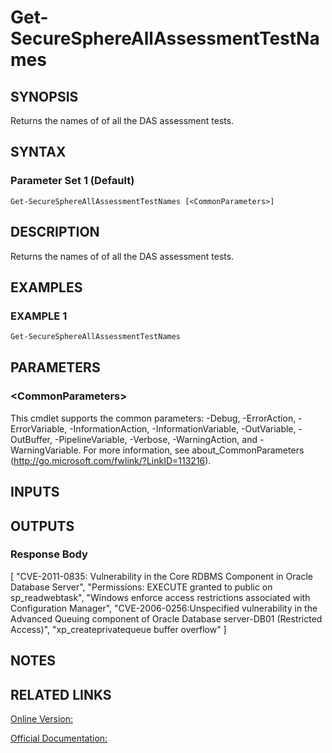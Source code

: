 ﻿# Get-SecureSphereAllAssessmentTestNames

## SYNOPSIS
Returns the names of of all the DAS assessment tests.

## SYNTAX

### Parameter Set 1 (Default)
```
Get-SecureSphereAllAssessmentTestNames [<CommonParameters>]
```

## DESCRIPTION
Returns the names of of all the DAS assessment tests.

## EXAMPLES

### EXAMPLE 1

```powershell
Get-SecureSphereAllAssessmentTestNames
```

## PARAMETERS

### \<CommonParameters\>
This cmdlet supports the common parameters: -Debug, -ErrorAction, -ErrorVariable, -InformationAction, -InformationVariable, -OutVariable, -OutBuffer, -PipelineVariable, -Verbose, -WarningAction, and -WarningVariable. For more information, see about_CommonParameters (http://go.microsoft.com/fwlink/?LinkID=113216).

## INPUTS

## OUTPUTS

### Response Body
[
"CVE-2011-0835: Vulnerability in the Core RDBMS Component in Oracle Database Server",
"Permissions: EXECUTE granted to public on sp_readwebtask",
"Windows enforce access restrictions associated with Configuration Manager",
"CVE-2006-0256:Unspecified vulnerability in the Advanced Queuing component of Oracle Database server-DB01 (Restricted Access)",
"xp_createprivatequeue buffer overflow"
]

## NOTES

## RELATED LINKS

[Online Version:](https://github.com/akshinmustafayev/SecureSpherePS/tree/master/Documentation)

[Official Documentation:](https://docs.imperva.com/bundle/v13.6-api-reference-guide/page/70813.htm)



